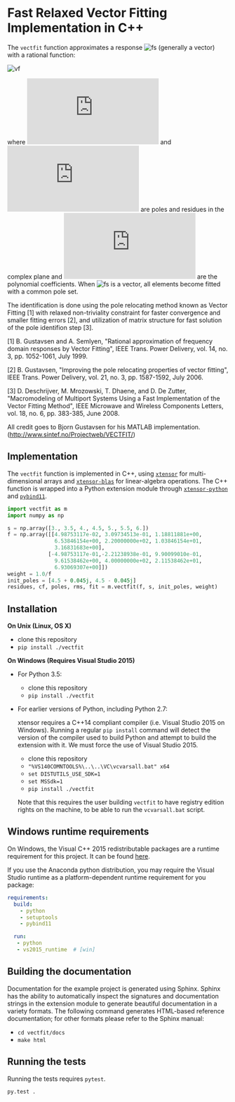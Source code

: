 # Fast Relaxed Vector Fitting Implementation in C++

The `vectfit` function approximates a response ![fs](https://latex.codecogs.com/gif.latex?\mathbf{f}(s))
(generally a vector) with a rational function:

![vf](https://latex.codecogs.com/gif.latex?\mathbf{f}(s)&space;\approx&space;\sum_{j=1}^{N}&space;\frac{\mathbf{r}_j}{s-p_j}&space;&plus;&space;\sum_{n=0}^{Nc}&space;\mathbf{c}_n&space;s^{n})

where ![pj](https://latex.codecogs.com/gif.latex?p_j) and
![rj](https://latex.codecogs.com/gif.latex?r_j) are poles and residues in
the complex plane and ![cn](https://latex.codecogs.com/gif.latex?c_n) are
the polynomial coefficients.
When ![fs](https://latex.codecogs.com/gif.latex?\mathbf{f}(s)) is a vector, all
elements become fitted with a common pole set.

The identification is done using the pole relocating method known as Vector
Fitting [1] with relaxed non-triviality constraint for faster convergence
and smaller fitting errors [2], and utilization of matrix structure for fast
solution of the pole identifion step [3].

[1] B. Gustavsen and A. Semlyen, "Rational approximation of frequency
    domain responses by Vector Fitting", IEEE Trans. Power Delivery,
    vol. 14, no. 3, pp. 1052-1061, July 1999.

[2] B. Gustavsen, "Improving the pole relocating properties of vector
    fitting", IEEE Trans. Power Delivery, vol. 21, no. 3, pp. 1587-1592,
    July 2006.

[3] D. Deschrijver, M. Mrozowski, T. Dhaene, and D. De Zutter,
    "Macromodeling of Multiport Systems Using a Fast Implementation of
    the Vector Fitting Method", IEEE Microwave and Wireless Components
    Letters, vol. 18, no. 6, pp. 383-385, June 2008.

All credit goes to Bjorn Gustavsen for his MATLAB implementation.
(http://www.sintef.no/Projectweb/VECTFIT/)


## Implementation

The `vectfit` function is implemented in C++, using [`xtensor`](https://github.com/QuantStack/xtensor)
for multi-dimensional arrays and [`xtensor-blas`](https://github.com/QuantStack/xtensor-blas)
for linear-algebra operations.
The C++ function is wrapped into a Python extension module through
[`xtensor-python`](https://github.com/QuantStack/xtensor-python) and
[`pybind11`](https://github.com/pybind/pybind11).

``` python
import vectfit as m
import numpy as np

s = np.array([3., 3.5, 4., 4.5, 5., 5.5, 6.])
f = np.array([[4.98753117e-02, 3.09734513e-01, 1.18811881e+00,
               6.53846154e+00, 2.20000000e+02, 1.03846154e+01,
               3.16831683e+00],
             [-4.98753117e-01,-2.21238938e-01, 9.90099010e-01,
               9.61538462e+00, 4.00000000e+02, 2.11538462e+01,
               6.93069307e+00]])
weight = 1.0/f
init_poles = [4.5 + 0.045j, 4.5 - 0.045j]
residues, cf, poles, rms, fit = m.vectfit(f, s, init_poles, weight)
```

## Installation

**On Unix (Linux, OS X)**

 - clone this repository
 - `pip install ./vectfit`

**On Windows (Requires Visual Studio 2015)**

 - For Python 3.5:
     - clone this repository
     - `pip install ./vectfit`
 - For earlier versions of Python, including Python 2.7:

   xtensor requires a C++14 compliant compiler (i.e. Visual Studio 2015 on
   Windows). Running a regular `pip install` command will detect the version
   of the compiler used to build Python and attempt to build the extension
   with it. We must force the use of Visual Studio 2015.

     - clone this repository
     - `"%VS140COMNTOOLS%\..\..\VC\vcvarsall.bat" x64`
     - `set DISTUTILS_USE_SDK=1`
     - `set MSSdk=1`
     - `pip install ./vectfit`

   Note that this requires the user building `vectfit` to have registry edition
   rights on the machine, to be able to run the `vcvarsall.bat` script.


## Windows runtime requirements

On Windows, the Visual C++ 2015 redistributable packages are a runtime
requirement for this project. It can be found [here](https://www.microsoft.com/en-us/download/details.aspx?id=48145).

If you use the Anaconda python distribution, you may require the Visual Studio
runtime as a platform-dependent runtime requirement for you package:

```yaml
requirements:
  build:
    - python
    - setuptools
    - pybind11

  run:
   - python
   - vs2015_runtime  # [win]
```

## Building the documentation

Documentation for the example project is generated using Sphinx. Sphinx has the
ability to automatically inspect the signatures and documentation strings in
the extension module to generate beautiful documentation in a variety formats.
The following command generates HTML-based reference documentation; for other
formats please refer to the Sphinx manual:

 - `cd vectfit/docs`
 - `make html`

## Running the tests

Running the tests requires `pytest`.

```bash
py.test .
```
